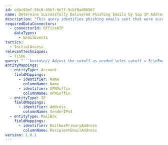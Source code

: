 ```yaml
---
id: cdac93ef-56c0-45bf-9e7f-9cbf0ad06567
name: Determine Successfully Delivered Phishing Emails by top IP Addresses
description: "This query identifies phishing emails sent that were successfully delivered, by top IP addressess. cutoff default value is 5, adjust the value as needed. \n"
requiredDataConnectors:
  - connectorId: OfficeATP
    dataTypes:
      - EmailEvents
tactics:
  - InitialAccess
relevantTechniques:
  - T1566
query: "```kusto\n// Adjust the cutoff as needed \nlet cutoff = 5;\nEmailEvents\n| where ThreatTypes has \"Malware\" or ThreatTypes has \"Phish\" \n| summarize count() by SenderIPv4 \n| where count_ > cutoff\n| join kind=inner EmailEvents on SenderIPv4  \n| where DeliveryAction =~ \"Delivered\"\n| extend Name = tostring(split(SenderFromAddress, '@', 0)[0]), UPNSuffix = tostring(split(SenderFromAddress, '@', 1)[0])\n| extend Account_0_Name = Name\n| extend Account_0_UPNSuffix = UPNSuffix\n| extend IP_0_Address = SenderIPv4\n| extend MailBox_0_MailboxPrimaryAddress = RecipientEmailAddress\n```"
entityMappings:
  - entityType: Account
    fieldMappings:
      - identifier: Name
        columnName: Name
      - identifier: UPNSuffix
        columnName: UPNSuffix
  - entityType: IP
    fieldMappings:
      - identifier: Address
        columnName: SenderIPv4
  - entityType: MailBox
    fieldMappings:
      - identifier: MailboxPrimaryAddress
        columnName: RecipientEmailAddress
version: 1.0.1
---
```


